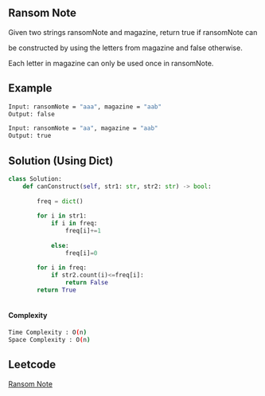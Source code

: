 ## Ransom Note
Given two strings ransomNote and magazine, return true if ransomNote can 

be constructed by using the letters from magazine and false otherwise.

Each letter in magazine can only be used once in ransomNote.


## Example 
```bash
Input: ransomNote = "aaa", magazine = "aab"
Output: false

Input: ransomNote = "aa", magazine = "aab"
Output: true

```


## Solution (Using Dict)
```python
class Solution:
    def canConstruct(self, str1: str, str2: str) -> bool:
        
        freq = dict()
        
        for i in str1:
            if i in freq:
                freq[i]+=1
                
            else:
                freq[i]=0
                
        for i in freq:
            if str2.count(i)<=freq[i]:
                return False
        return True
        
```
#### Complexity
```bash
Time Complexity : O(n)
Space Complexity : O(n)
```

## Leetcode
[Ransom Note](https://leetcode.com/problems/ransom-note/)

